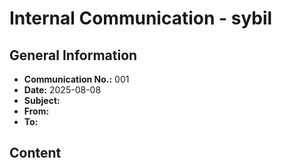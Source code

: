 # Internal Communication - sybil

## General Information

- **Communication No.:** 001
- **Date:** 2025-08-08
- **Subject:** 
- **From:** 
- **To:** 

## Content


